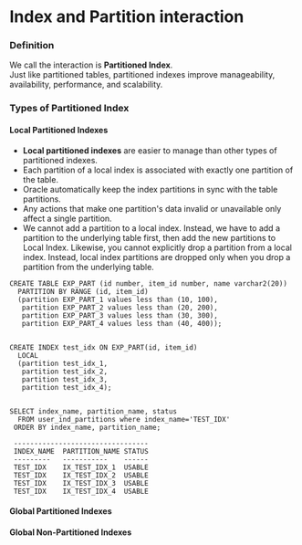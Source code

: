 # Index and Partition interaction

### Definition
We call the interaction is **Partitioned Index**.</br>
Just like partitioned tables, partitioned indexes improve manageability, availability, performance, and scalability.</br>

### Types of Partitioned Index
#### Local Partitioned Indexes
- **Local partitioned indexes** are easier to manage than other types of partitioned indexes.
- Each partition of a local index is associated with exactly one partition of the table.
- Oracle automatically keep the index partitions in sync with the table partitions.
- Any actions that make one partition's data invalid or unavailable only affect a single partition.
- We cannot add a partition to a local index. Instead, we have to add a partition to the underlying table first, then add the new partitions to Local Index. Likewise, you cannot explicitly drop a partition from a local index. Instead, local index partitions are dropped only when you drop a partition from the underlying table.
```
CREATE TABLE EXP_PART (id number, item_id number, name varchar2(20))
  PARTITION BY RANGE (id, item_id)
  (partition EXP_PART_1 values less than (10, 100),
   partition EXP_PART_2 values less than (20, 200),
   partition EXP_PART_3 values less than (30, 300),
   partition EXP_PART_4 values less than (40, 400));


CREATE INDEX test_idx ON EXP_PART(id, item_id)
  LOCAL
  (partition test_idx_1,
   partition test_idx_2,
   partition test_idx_3,
   partition test_idx_4);


SELECT index_name, partition_name, status
  FROM user_ind_partitions where index_name='TEST_IDX'
 ORDER BY index_name, partition_name;
 
 ---------------------------------
 INDEX_NAME  PARTITION_NAME STATUS
 ---------   -----------    ------
 TEST_IDX    IX_TEST_IDX_1  USABLE
 TEST_IDX    IX_TEST_IDX_2  USABLE
 TEST_IDX    IX_TEST_IDX_3  USABLE
 TEST_IDX    IX_TEST_IDX_4  USABLE
 ```
#### Global Partitioned Indexes

#### Global Non-Partitioned Indexes
